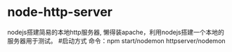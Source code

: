 # node-http-server
nodejs搭建简易的本地http服务器,
懒得装apache，利用nodejs搭建一个本地的服务器用于测试。
#启动方式
命令：npm start/nodemon httpserver/nodemon
